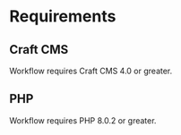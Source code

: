# Requirements

## Craft CMS
Workflow requires Craft CMS 4.0 or greater.

## PHP
Workflow requires PHP 8.0.2 or greater.
